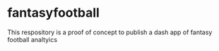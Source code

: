 # fantasyfootball

This respository is a proof of concept to publish a dash app of fantasy football analtyics

